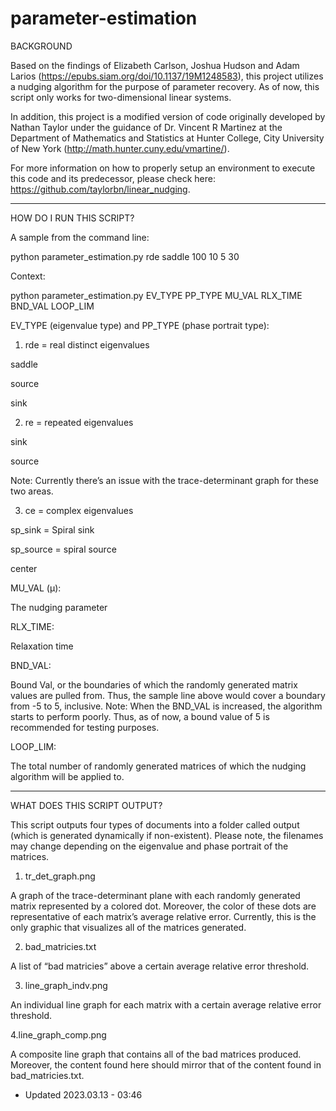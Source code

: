 # parameter-estimation

BACKGROUND

Based on the findings of Elizabeth Carlson, Joshua Hudson and Adam Larios (https://epubs.siam.org/doi/10.1137/19M1248583),
this project utilizes a nudging algorithm for the purpose of parameter recovery. As of now, this script only works for two-dimensional linear systems.

In addition, this project is a modified version of code originally developed by Nathan Taylor
under the guidance of Dr. Vincent R Martinez at the Department of Mathematics and Statistics at Hunter College, City University of New York
(http://math.hunter.cuny.edu/vmartine/).

For more information on how to properly setup an environment to execute this code
and its predecessor, please check here: https://github.com/taylorbn/linear_nudging.


--------------------------------------------------------------------------------------------------


HOW DO I RUN THIS SCRIPT?

A sample from the command line:

python parameter_estimation.py rde saddle 100 10 5 30


Context:

python parameter_estimation.py EV_TYPE PP_TYPE MU_VAL RLX_TIME BND_VAL LOOP_LIM

EV_TYPE (eigenvalue type) and PP_TYPE (phase portrait type):


1. rde = real distinct eigenvalues

saddle

source

sink


2. re = repeated eigenvalues

sink

source

Note: Currently there’s an issue with the trace-determinant graph for these two areas.


3. ce =  complex eigenvalues

sp_sink = Spiral sink

sp_source = spiral source

center


MU_VAL (µ):

The nudging parameter


RLX_TIME:

Relaxation time


BND_VAL:

Bound Val, or the boundaries of which the randomly generated matrix values are pulled from.
Thus, the sample line above would cover a boundary from -5 to 5, inclusive.
Note: When the BND_VAL is increased, the algorithm starts to perform poorly.
Thus, as of now, a bound value of 5 is recommended for testing purposes.  


LOOP_LIM:

The total number of randomly generated matrices of which the nudging algorithm will be applied to.


--------------------------------------------------------------------------------------------------


WHAT DOES THIS SCRIPT OUTPUT?

This script outputs four types of documents into a folder called output (which is generated dynamically if non-existent).
Please note, the filenames may change depending on the eigenvalue and phase portrait of the matrices.

1. tr_det_graph.png

A graph of the trace-determinant plane with each randomly generated matrix represented by a colored dot.
Moreover, the color of these dots are representative of each matrix’s average relative error. Currently, this is the only
graphic that visualizes all of the matrices generated.

2. bad_matricies.txt

A list of “bad matricies” above a certain average relative error threshold.

3. line_graph_indv.png

An individual line graph for each matrix with a certain average relative error threshold.

4.line_graph_comp.png

A composite line graph that contains all of the bad matrices produced. Moreover, the content
found here should mirror that of the content found in bad_matricies.txt.



- Updated 2023.03.13 - 03:46

